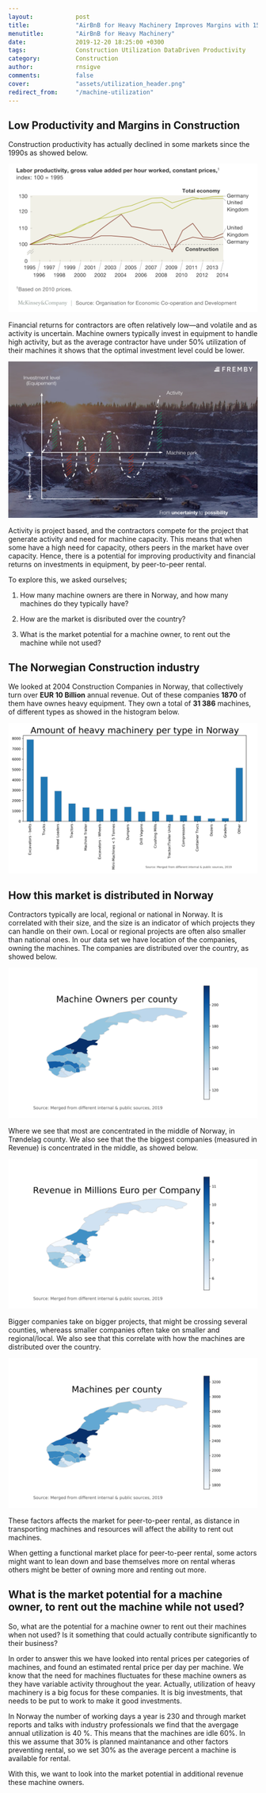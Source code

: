 ```yaml
---
layout:            post
title:             "AirBnB for Heavy Machinery Improves Margins with 15%"
menutitle:         "AirBnB for Heavy Machinery"
date:              2019-12-20 18:25:00 +0300
tags:              Construction Utilization DataDriven Productivity
category:          Construction
author:            rnsigve
comments:          false
cover:             "assets/utilization_header.png"
redirect_from:     "/machine-utilization"
---
```




## Low Productivity and Margins in Construction

Construction productivity has actually declined in some markets since the 1990s as showed below.

![Construction Labour Productivity](/assets/productivity.png)

Financial returns for contractors are often relatively low—and volatile and as activity is uncertain. Machine owners typically invest in equipment to handle high activity, but as the average contractor have under 50% utilization of their machines it shows that the optimal investment level could be lower.

![Construction Market Utilization](/assets/machine-utilization2.png)

Activity is project based, and the contractors compete for the project that generate activity and need for machine capacity. This means that when some have a high need for capacity, others peers in the market have over capacity. Hence, there is a potential for improving productivity and financial returns on investments in equipment, by peer-to-peer rental.

To explore this, we asked ourselves;

1) How many machine owners are there in Norway, and how many machines do they typically have?

2) How are the market is disributed over the country?

3) What is the market potential for a machine owner, to rent out the machine while not used?

## The Norwegian Construction industry
We looked at 2004 Construction Companies in Norway, that collectively turn over **EUR 10 Billion** annual revenue. Out of these companies **1870** of them have ownes heavy equipment. They own a total of **31 386** machines, of different types as showed in the histogram below.

 ![Number of machines per type](/assets/machine_types2.png)

## How this market is distributed in Norway

Contractors typically are local, regional or national in Norway. It is correlated with their size, and the size is an indicator of which projects they can handle on their own. Local or regional projects are often also smaller than national ones. In our data set we have location of the companies, owning the machines. The companies are distributed over the country, as showed below.

![Number of Construction Companies per County](/assets/machine_owners_per_county.png)

Where we see that most are concentrated in the middle of Norway, in Trøndelag county. We also see that the the biggest companies (measured in Revenue) is concentrated in the middle, as showed below.

![Revenue per company per county ](/assets/revenue_per_company_per_county.png)

Bigger companies take on bigger projects, that might be crossing several counties, whereass smaller companies often take on smaller and regional/local. We also see that this correlate with how the machines are distributed over the country.

![Construction Labour Productivity](/assets/machines_per_county.png)

These factors affects the market for peer-to-peer rental, as distance in transporting machines and resources will affect the ability to rent out machines.

When getting a functional market place for peer-to-peer rental, some actors might want to lean down and base themselves more on rental wheras others might be better of owning more and renting out more.

## What is the market potential for a machine owner, to rent out the machine while not used?

So, what are the potential for a machine owner to rent out their machines when not used? Is it something that could actually contribute significantly to their business?

In order to answer this we have looked into rental prices per categories of machines, and found an estimated rental price per day per machine. We know that the need for machines fluctuates for these machine owners as they have variable activity throughout the year. Actually, utilization of heavy machinery is a big focus for these companies. It is big investments, that needs to be put to work to make it good investments.

In Norway the number of working days a year is 230 and through market reports and talks with industry professionals we find that the avergage annual utilization is 40 %. This means that the machines are idle 60%. In this we assume that 30% is planned maintanance and other factors preventing rental, so we set 30% as the average percent a machine is available for rental.

With this, we want to look into the market potential in additional revenue these machine owners.
